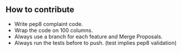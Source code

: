 How to contribute
-----------------

- Write pep8 complaint code.
- Wrap the code on 100 columns.
- Always use a branch for each feature and Merge Proposals.
- Always run the tests before to push. (test implies pep8 validation)